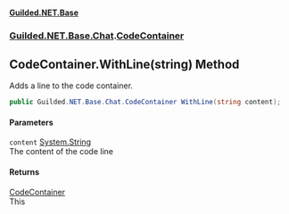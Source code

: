 #### [Guilded.NET.Base](Guilded_NET_Base.md 'Guilded.NET.Base')
### [Guilded.NET.Base.Chat](Guilded_NET_Base.md#Guilded_NET_Base_Chat 'Guilded.NET.Base.Chat').[CodeContainer](CodeContainer.md 'Guilded.NET.Base.Chat.CodeContainer')
## CodeContainer.WithLine(string) Method
Adds a line to the code container.  
```csharp
public Guilded.NET.Base.Chat.CodeContainer WithLine(string content);
```
#### Parameters
<a name='Guilded_NET_Base_Chat_CodeContainer_WithLine(string)_content'></a>
`content` [System.String](https://docs.microsoft.com/en-us/dotnet/api/System.String 'System.String')  
The content of the code line
  
#### Returns
[CodeContainer](CodeContainer.md 'Guilded.NET.Base.Chat.CodeContainer')  
This
